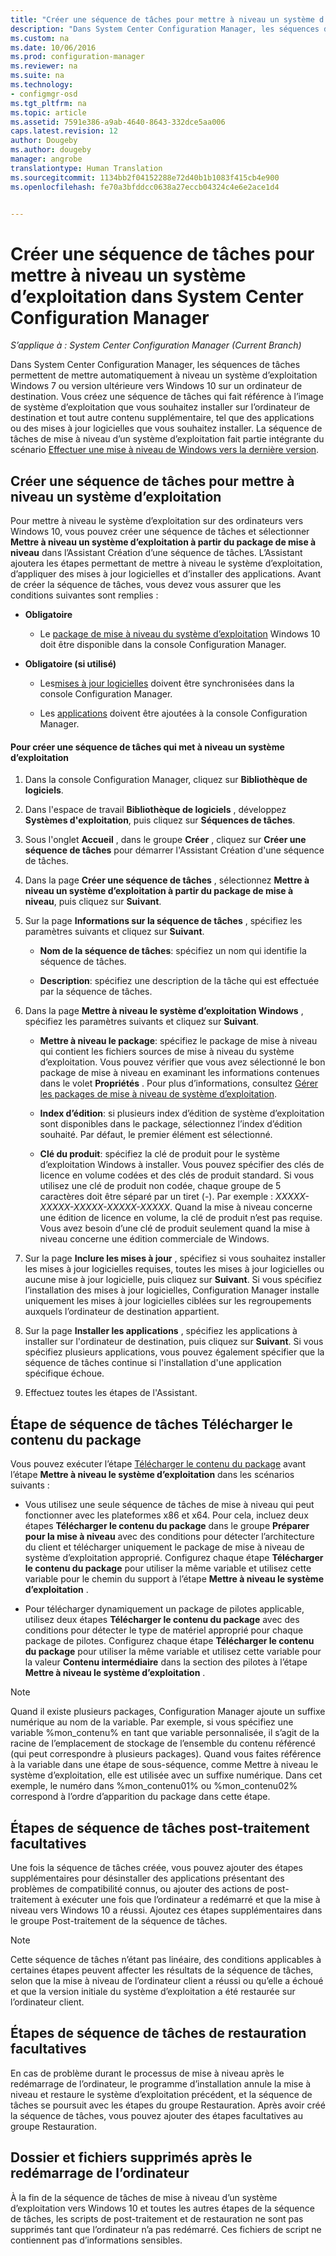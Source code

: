 ```yaml
---
title: "Créer une séquence de tâches pour mettre à niveau un système d’exploitation | Configuration Manager"
description: "Dans System Center Configuration Manager, les séquences de tâches permettent de mettre automatiquement à niveau un système d’exploitation Windows 7 ou version ultérieure vers Windows 10."
ms.custom: na
ms.date: 10/06/2016
ms.prod: configuration-manager
ms.reviewer: na
ms.suite: na
ms.technology:
- configmgr-osd
ms.tgt_pltfrm: na
ms.topic: article
ms.assetid: 7591e386-a9ab-4640-8643-332dce5aa006
caps.latest.revision: 12
author: Dougeby
ms.author: dougeby
manager: angrobe
translationtype: Human Translation
ms.sourcegitcommit: 1134bb2f04152288e72d40b1b1083f415cb4e900
ms.openlocfilehash: fe70a3bfddcc0638a27eccb04324c4e6e2ace1d4


---
```

# <a name="create-a-task-sequence-to-upgrade-an-operating-system-in-system-center-configuration-manager"></a>Créer une séquence de tâches pour mettre à niveau un système d’exploitation dans System Center Configuration Manager

*S’applique à : System Center Configuration Manager (Current Branch)*

Dans System Center Configuration Manager, les séquences de tâches permettent de mettre automatiquement à niveau un système d’exploitation Windows 7 ou version ultérieure vers Windows 10 sur un ordinateur de destination. Vous créez une séquence de tâches qui fait référence à l’image de système d’exploitation que vous souhaitez installer sur l’ordinateur de destination et tout autre contenu supplémentaire, tel que des applications ou des mises à jour logicielles que vous souhaitez installer. La séquence de tâches de mise à niveau d’un système d’exploitation fait partie intégrante du scénario [Effectuer une mise à niveau de Windows vers la dernière version](upgrade-windows-to-the-latest-version.md).  

##  <a name="a-namebkmkupgradeosa-create-a-task-sequence-to-upgrade-an-operating-system"></a><a name="BKMK_UpgradeOS"></a> Créer une séquence de tâches pour mettre à niveau un système d’exploitation  
 Pour mettre à niveau le système d’exploitation sur des ordinateurs vers Windows 10, vous pouvez créer une séquence de tâches et sélectionner **Mettre à niveau un système d’exploitation à partir du package de mise à niveau** dans l’Assistant Création d’une séquence de tâches. L’Assistant ajoutera les étapes permettant de mettre à niveau le système d’exploitation, d’appliquer des mises à jour logicielles et d’installer des applications. Avant de créer la séquence de tâches, vous devez vous assurer que les conditions suivantes sont remplies :  

-   **Obligatoire**  

     - Le [package de mise à niveau du système d’exploitation](../get-started/manage-operating-system-upgrade-packages.md) Windows 10 doit être disponible dans la console Configuration Manager.  

-   **Obligatoire (si utilisé)**  

    -   Les[mises à jour logicielles](../../sum/get-started/synchronize-software-updates.md) doivent être synchronisées dans la console Configuration Manager.  

    -   Les [applications](../../apps/deploy-use/create-applications.md) doivent être ajoutées à la console Configuration Manager.  

#### <a name="to-create-a-task-sequence-that-upgrades-an-operating-system"></a>Pour créer une séquence de tâches qui met à niveau un système d’exploitation  

1.  Dans la console Configuration Manager, cliquez sur **Bibliothèque de logiciels**.  

2.  Dans l'espace de travail **Bibliothèque de logiciels** , développez **Systèmes d'exploitation**, puis cliquez sur **Séquences de tâches**.  

3.  Sous l'onglet **Accueil** , dans le groupe **Créer** , cliquez sur **Créer une séquence de tâches** pour démarrer l'Assistant Création d'une séquence de tâches.  

4.  Dans la page **Créer une séquence de tâches** , sélectionnez **Mettre à niveau un système d’exploitation à partir du package de mise à niveau**, puis cliquez sur **Suivant**.  

5.  Sur la page **Informations sur la séquence de tâches** , spécifiez les paramètres suivants et cliquez sur **Suivant**.  

    -   **Nom de la séquence de tâches**: spécifiez un nom qui identifie la séquence de tâches.  

    -   **Description**: spécifiez une description de la tâche qui est effectuée par la séquence de tâches.  

6.  Dans la page **Mettre à niveau le système d’exploitation Windows** , spécifiez les paramètres suivants et cliquez sur **Suivant**.  

    -   **Mettre à niveau le package**: spécifiez le package de mise à niveau qui contient les fichiers sources de mise à niveau du système d’exploitation. Vous pouvez vérifier que vous avez sélectionné le bon package de mise à niveau en examinant les informations contenues dans le volet **Propriétés** . Pour plus d’informations, consultez [Gérer les packages de mise à niveau de système d’exploitation](../get-started/manage-operating-system-upgrade-packages.md).  

    -   **Index d’édition**: si plusieurs index d’édition de système d’exploitation sont disponibles dans le package, sélectionnez l’index d’édition souhaité. Par défaut, le premier élément est sélectionné.  

    -   **Clé du produit**: spécifiez la clé de produit pour le système d’exploitation Windows à installer. Vous pouvez spécifier des clés de licence en volume codées et des clés de produit standard. Si vous utilisez une clé de produit non codée, chaque groupe de 5 caractères doit être séparé par un tiret (-). Par exemple : *XXXXX-XXXXX-XXXXX-XXXXX-XXXXX*. Quand la mise à niveau concerne une édition de licence en volume, la clé de produit n’est pas requise. Vous avez besoin d’une clé de produit seulement quand la mise à niveau concerne une édition commerciale de Windows.  

7.  Sur la page **Inclure les mises à jour** , spécifiez si vous souhaitez installer les mises à jour logicielles requises, toutes les mises à jour logicielles ou aucune mise à jour logicielle, puis cliquez sur **Suivant**. Si vous spécifiez l’installation des mises à jour logicielles, Configuration Manager installe uniquement les mises à jour logicielles ciblées sur les regroupements auxquels l’ordinateur de destination appartient.  

8.  Sur la page **Installer les applications** , spécifiez les applications à installer sur l'ordinateur de destination, puis cliquez sur **Suivant**. Si vous spécifiez plusieurs applications, vous pouvez également spécifier que la séquence de tâches continue si l'installation d'une application spécifique échoue.  

9. Effectuez toutes les étapes de l'Assistant.  

## <a name="download-package-content-task-sequence-step"></a>Étape de séquence de tâches Télécharger le contenu du package  
 Vous pouvez exécuter l’étape [Télécharger le contenu du package](../understand/task-sequence-steps.md#BKMK_DownloadPackageContent) avant l’étape **Mettre à niveau le système d’exploitation** dans les scénarios suivants :  

-   Vous utilisez une seule séquence de tâches de mise à niveau qui peut fonctionner avec les plateformes x86 et x64. Pour cela, incluez deux étapes **Télécharger le contenu du package** dans le groupe **Préparer pour la mise à niveau** avec des conditions pour détecter l’architecture du client et télécharger uniquement le package de mise à niveau de système d’exploitation approprié. Configurez chaque étape **Télécharger le contenu du package** pour utiliser la même variable et utilisez cette variable pour le chemin du support à l’étape **Mettre à niveau le système d’exploitation** .  

-   Pour télécharger dynamiquement un package de pilotes applicable, utilisez deux étapes **Télécharger le contenu du package** avec des conditions pour détecter le type de matériel approprié pour chaque package de pilotes. Configurez chaque étape **Télécharger le contenu du package** pour utiliser la même variable et utilisez cette variable pour la valeur **Contenu intermédiaire** dans la section des pilotes à l’étape **Mettre à niveau le système d’exploitation** .  

   > [!NOTE]
   > Quand il existe plusieurs packages, Configuration Manager ajoute un suffixe numérique au nom de la variable. Par exemple, si vous spécifiez une variable %mon_contenu% en tant que variable personnalisée, il s’agit de la racine de l’emplacement de stockage de l’ensemble du contenu référencé (qui peut correspondre à plusieurs packages). Quand vous faites référence à la variable dans une étape de sous-séquence, comme Mettre à niveau le système d’exploitation, elle est utilisée avec un suffixe numérique. Dans cet exemple, le numéro dans %mon_contenu01% ou %mon_contenu02% correspond à l’ordre d’apparition du package dans cette étape.

## <a name="optional-post-processing-task-sequence-steps"></a>Étapes de séquence de tâches post-traitement facultatives  
 Une fois la séquence de tâches créée, vous pouvez ajouter des étapes supplémentaires pour désinstaller des applications présentant des problèmes de compatibilité connus, ou ajouter des actions de post-traitement à exécuter une fois que l’ordinateur a redémarré et que la mise à niveau vers Windows 10 a réussi. Ajoutez ces étapes supplémentaires dans le groupe Post-traitement de la séquence de tâches.  

> [!NOTE]  
>  Cette séquence de tâches n’étant pas linéaire, des conditions applicables à certaines étapes peuvent affecter les résultats de la séquence de tâches, selon que la mise à niveau de l’ordinateur client a réussi ou qu’elle a échoué et que la version initiale du système d’exploitation a été restaurée sur l’ordinateur client.  

## <a name="optional-rollback-task-sequence-steps"></a>Étapes de séquence de tâches de restauration facultatives  
 En cas de problème durant le processus de mise à niveau après le redémarrage de l’ordinateur, le programme d’installation annule la mise à niveau et restaure le système d’exploitation précédent, et la séquence de tâches se poursuit avec les étapes du groupe Restauration. Après avoir créé la séquence de tâches, vous pouvez ajouter des étapes facultatives au groupe Restauration.  

## <a name="folder-and-files-removed-after-computer-restart"></a>Dossier et fichiers supprimés après le redémarrage de l’ordinateur  
 À la fin de la séquence de tâches de mise à niveau d’un système d’exploitation vers Windows 10 et toutes les autres étapes de la séquence de tâches, les scripts de post-traitement et de restauration ne sont pas supprimés tant que l’ordinateur n’a pas redémarré.  Ces fichiers de script ne contiennent pas d’informations sensibles.  



<!--HONumber=Nov16_HO1-->


